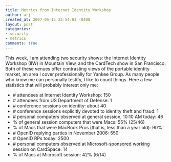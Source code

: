 ```yaml
---
title: Metrics from Internet Identity Workshop
author: arj
created_at: 2007-05-15 22:54:03 -0400
layout: post
categories: 
- security
- metrics
comments: true
---
```

This week, I am attending two security shows: the Internet Identity Workshop (IIW) in Mountain View, and the CardTech show in San Francisco. Both of these venues offer contrasting views of the portable identity market, an area I cover professionally for Yankee Group. As many people who know me can personally testify, I like to count things. Here a few statistics that will probably interest only me:

<!--more-->

* \# attendees at Internet Identity Workshop: 150
* \# attendees from US Department of Defense: 1
* \# conference sessions on identity: about 40
* \# conference sessions explicitly devoted to identity theft and fraud: 1
* \# personal computers observed at general session, 10:10 AM today: 46
* % of general session computers that were Macs: 55% (25/46)
* % of Macs that were MacBook Pros (that is, less than a year old): 90%
* \# OpenID replying parties in November 2006: 550
* \# OpenID RPs today: 2500
* \# personal computers observed at Microsoft-sponsored working session on CardSpace: 14
* % of Macs at Microsoft session: 42% (6/14)
